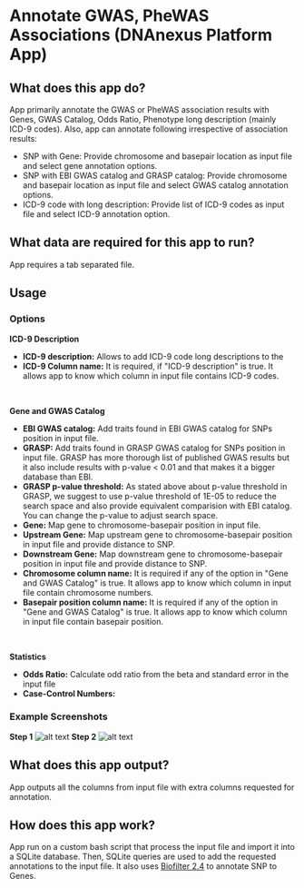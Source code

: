 <!-- dx-header -->
# Annotate GWAS, PheWAS Associations (DNAnexus Platform App)
<!-- /dx-header -->

## What does this app do?

App primarily annotate the GWAS or PheWAS association results with Genes, GWAS Catalog, Odds Ratio, Phenotype long description (mainly ICD-9 codes).
Also, app can annotate following irrespective of association results:

- SNP with Gene: Provide chromosome and basepair location as input file and select gene annotation options.
- SNP with EBI GWAS catalog and GRASP catalog: Provide chromosome and basepair location as input file and select GWAS catalog annotation options.
- ICD-9 code with long description: Provide list of ICD-9 codes as input file and select ICD-9 annotation option.

## What data are required for this app to run?

App requires a tab separated file.

## Usage
### Options
**ICD-9 Description**

- **ICD-9 description:** Allows to add ICD-9 code long descriptions to the
- **ICD-9 Column name:** It is required, if "ICD-9 description" is true. It allows app to know which column in input file contains ICD-9 codes.

</br>

**Gene and GWAS Catalog**

- **EBI GWAS catalog:** Add traits found in EBI GWAS catalog for SNPs position in input file.
- **GRASP:** Add traits found in GRASP GWAS catalog for SNPs position in input file. GRASP has more thorough list of published GWAS results but it also include results with p-value < 0.01 and that makes it a bigger database than EBI.
- **GRASP p-value threshold:** As stated above about p-value threshold in GRASP, we suggest to use p-value threshold of 1E-05 to reduce the search space and also provide equivalent comparision with EBI catalog. You can change the p-value to adjust search space.
- **Gene:** Map gene to chromosome-basepair position in input file.
- **Upstream Gene:** Map upstream gene to chromosome-basepair position in input file and provide distance to SNP.
- **Downstream Gene:** Map downstream gene to chromosome-basepair position in input file and provide distance to SNP.
- **Chromosome column name:** It is required if any of the option in "Gene and GWAS Catalog" is true. It allows app to know which column in input file contain chromosome numbers.
- **Basepair position column name:** It is required if any of the option in "Gene and GWAS Catalog" is true. It allows app to know which column in input file contain basepair position.

</br>

**Statistics**

- **Odds Ratio:** Calculate odd ratio from the beta and standard error in the input file
- **Case-Control Numbers:**

### Example Screenshots
**Step 1**
![alt text](https://github.com/GeisingerBTI/dnanexus/blob/master/blob/master/association_result_annotation/step1.png)
**Step 2**
![alt text](https://github.com/GeisingerBTI/dnanexus/blob/master/blob/master/association_result_annotation/step2.png)



## What does this app output?

App outputs all the columns from input file with extra columns requested for annotation.

## How does this app work?

App run on a custom bash script that process the input file and import it into a SQLite database. Then, SQLite queries are used to add the requested annotations to the input file. It also uses [Biofilter 2.4](http://ritchielab.psu.edu/files/RL_software/biofilter-manual-2.4.pdf) to annotate SNP to Genes.
